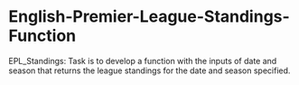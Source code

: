 # English-Premier-League-Standings-Function
EPL_Standings: Task is to develop a function with the inputs of date and season that returns the league standings for the date and season specified.  
